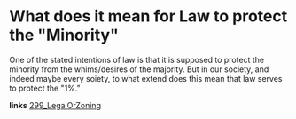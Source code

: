 # What does it mean for Law to protect the "Minority"

 One of the stated intentions of law is that it is supposed to protect the minority from the whims/desires of the majority. But in our society, and indeed maybe every soiety, to what extend does this mean that law serves to protect the "1%."

**links**
[299_LegalOrZoning](299_LegalOrZoning.md)

